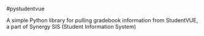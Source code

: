 #pystudentvue

A simple Python library for pulling gradebook information from StudentVUE, a part of Synergy SIS (Student Information System)